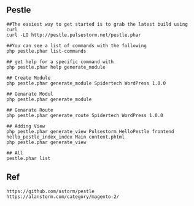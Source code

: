 

## Pestle


    ##The easiest way to get started is to grab the latest build using curl
    curl -LO http://pestle.pulsestorm.net/pestle.phar
    
    ##You can see a list of commands with the following
    php pestle.phar list-commands
    
    ## get help for a specific command with
    php pestle.phar help generate_module
    
    ## Create Module
    php pestle.phar generate_module Spidertech WordPress 1.0.0
    
    ## Genarate Modul 
    php pestle.phar generate_module
    
    ## Genarate Route 
    php pestle.phar generate_route Spidertech WordPress 1.0.0
    
    ## Adding View
    php pestle.phar generate_view Pulsestorm_HelloPestle frontend hello_pestle_index_index Main content.phtml
    php pestle.phar generate_view

    ## All
    pestle.phar list





## Ref

    https://github.com/astorm/pestle
    https://alanstorm.com/category/magento-2/

